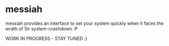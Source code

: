 # messiah
messiah provides an interface to set your system quickly when it faces the wrath of Sir system-crashdown :P

WORK IN PROGRESS - STAY TUNED :)
